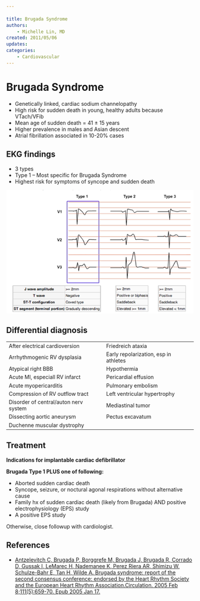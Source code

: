 ```yaml
---

title: Brugada Syndrome
authors:
    - Michelle Lin, MD
created: 2011/05/06
updates:
categories:
    - Cardiovascular
---
```


# Brugada Syndrome

- Genetically linked, cardiac sodium channelopathy
- High risk for sudden death in young, healthy adults because VTach/VFib 
- Mean age of sudden death = 41 ± 15 years
- Higher prevalence in males and Asian descent
- Atrial fibrillation associated in 10-20% cases

## EKG findings

- 3 types
- Type 1 – Most specific for Brugada Syndrome
- Highest risk for symptoms of syncope and sudden death

![Examples of type 1, type 2, and type 3 Brugada ECG patterns](image-1.png)

## Differential diagnosis

|                                       |                                       |
| ------------------------------------- | ------------------------------------- |
| After electrical cardioversion        | Friedreich ataxia                     |
| Arrhythmogenic RV dysplasia           | Early repolarization, esp in athletes |
| Atypical right BBB                    | Hypothermia                           |
| Acute MI, especiall RV infarct        | Pericardial effusion                  |
| Acute myopericarditis                 | Pulmonary embolism                    |
| Compression of RV outflow tract       | Left ventricular hypertrophy          |
| Disorder of central/auton nerv system | Mediastinal tumor                     |
| Dissecting aortic aneurysm            | Pectus excavatum                      |
| Duchenne muscular dystrophy           |                                       |

## Treatment

**Indications for implantable cardiac defibrillator**

**Brugada Type 1 PLUS one of following:**

- Aborted sudden cardiac death
- Syncope, seizure, or noctural agonal respirations without alternative cause
- Family hx of sudden cardiac death (likely from Brugada) AND positive electrophysiology (EPS) study 
- A positive EPS study

Otherwise, close followup with cardiologist.

## References

- [Antzelevitch C, Brugada P, Borggrefe M, Brugada J, Brugada R, Corrado D, Gussak I, LeMarec H, Nademanee K, Perez Riera AR, Shimizu W, Schulze-Bahr E, Tan H, Wilde A. Brugada syndrome: report of the second consensus conference: endorsed by the Heart Rhythm Society and the European Heart Rhythm Association.Circulation. 2005 Feb 8;111(5):659-70. Epub 2005 Jan 17.](https://www.ncbi.nlm.nih.gov/pubmed/?term=15655131)
